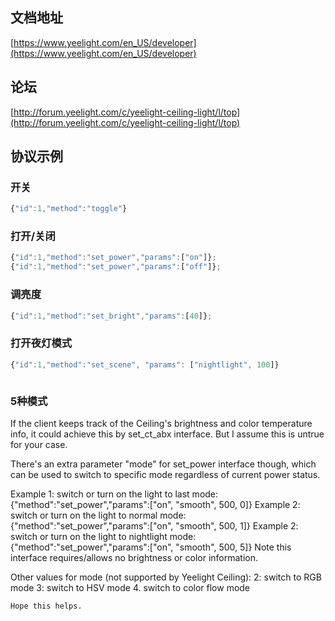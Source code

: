

## 文档地址

[https://www.yeelight.com/en_US/developer](https://www.yeelight.com/en_US/developer)


## 论坛
[http://forum.yeelight.com/c/yeelight-ceiling-light/l/top](http://forum.yeelight.com/c/yeelight-ceiling-light/l/top)

## 协议示例

### 开关

```javascript
{"id":1,"method":"toggle"}
```

### 打开/关闭

```javascript
{"id":1,"method":"set_power","params":["on"]};
{"id":1,"method":"set_power","params":["off"]};
```


### 调亮度

```javascript
{"id":1,"method":"set_bright","params":[40]};
```



### 打开夜灯模式

```javascript
{"id":1,"method":"set_scene", "params": ["nightlight", 100]}



```

### 5种模式

If the client keeps track of the Ceiling's brightness and color temperature info, it could achieve this by set_ct_abx interface. But I assume this is untrue for your case.

There's an extra parameter "mode" for set_power interface though, which can be used to switch to specific mode regardless of current power status.

Example 1: switch or turn on the light to last mode: 
{"method":"set_power","params":["on", "smooth", 500, 0]}
Example 2: switch or turn on the light to normal mode: 
{"method":"set_power","params":["on", "smooth", 500, 1]}
Example 2: switch or turn on the light to nightlight mode: 
{"method":"set_power","params":["on", "smooth", 500, 5]}
Note this interface requires/allows no brightness or color information.

Other values for mode (not supported by Yeelight Ceiling):
    2: switch to RGB mode 
    3: switch to HSV mode
    4. switch to color flow mode

    Hope this helps.
